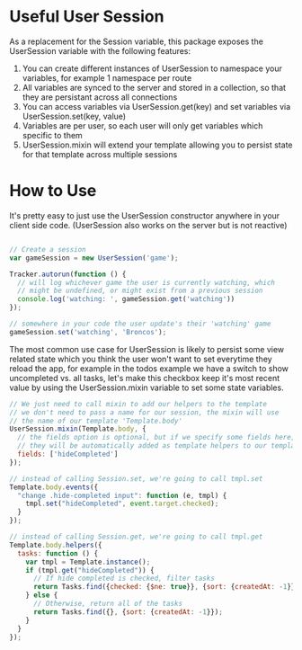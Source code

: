 Useful User Session
======

As a replacement for the Session variable, this package exposes the UserSession variable with the following features:

1. You can create different instances of UserSession to namespace your variables, for example 1 namespace per route
2. All variables are synced to the server and stored in a collection, so that they are persistant across all connections
3. You can access variables via UserSession.get(key) and set variables via UserSession.set(key, value)
4. Variables are per user, so each user will only get variables which specific to them
5. UserSession.mixin will extend your template allowing you to persist state for that template across multiple sessions

How to Use
===

It's pretty easy to just use the UserSession constructor anywhere in your client side code. (UserSession also works on the server but is not reactive)

```javascript

// Create a session
var gameSession = new UserSession('game');

Tracker.autorun(function () {
  // will log whichever game the user is currently watching, which
  // might be undefined, or might exist from a previous session
  console.log('watching: ', gameSession.get('watching'))
});

// somewhere in your code the user update's their 'watching' game
gameSession.set('watching', 'Broncos');

```

The most common use case for UserSession is likely to persist some view related state which you think the user won't want to set everytime they reload the app, for example in the todos example we have a switch to show uncompleted vs. all tasks, let's make this checkbox keep it's most recent value by using the UserSession.mixin variable to set some state variables.

```javascript
// We just need to call mixin to add our helpers to the template
// we don't need to pass a name for our session, the mixin will use
// the name of our template 'Template.body'
UserSession.mixin(Template.body, {
  // the fields option is optional, but if we specify some fields here,
  // they will be automatically added as template helpers to our template.
  fields: ['hideCompleted']
});

// instead of calling Session.set, we're going to call tmpl.set
Template.body.events({
  "change .hide-completed input": function (e, tmpl) {
    tmpl.set("hideCompleted", event.target.checked);
  }
});

// instead of calling Session.get, we're going to call tmpl.get
Template.body.helpers({
  tasks: function () {
    var tmpl = Template.instance();
    if (tmpl.get("hideCompleted")) {
      // If hide completed is checked, filter tasks
      return Tasks.find({checked: {$ne: true}}, {sort: {createdAt: -1}});
    } else {
      // Otherwise, return all of the tasks
      return Tasks.find({}, {sort: {createdAt: -1}});
    }
  }
});
```

